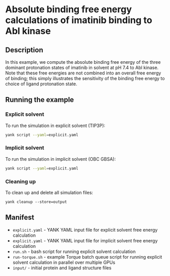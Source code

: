 # Absolute binding free energy calculations of imatinib binding to Abl kinase

## Description

In this example, we compute the absolute binding free energy of the three dominant protonation states of imatinib in solvent at pH 7.4 to Abl kinase.
Note that these free energies are not combined into an overall free energy of binding; this simply illustrates the sensitivity of the binding free energy to choice of ligand protonation state.

## Running the example

### Explicit solvent

To run the simulation in explicit solvent (TIP3P):
```bash
yank script --yaml=explicit.yaml
```

### Implicit solvent

To run the simulation in implicit solvent (OBC GBSA):
```bash
yank script --yaml=explicit.yaml
```

### Cleaning up
To clean up and delete all simulation files:
```
yank cleanup --store=output
```

## Manifest
* `explicit.yaml` - YANK YAML input file for explicit solvent free energy calculation
* `explicit.yaml` - YANK YAML input file for implicit solvent free energy calculation
* `run.sh` - bash script for running explicit solvent calculation
* `run-torque.sh` - example Torque batch queue script for running explicit solvent calculation in parallel over multiple GPUs
* `input/` - initial protein and ligand structure files

